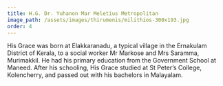 ```yaml
---
title: H.G. Dr. Yuhanon Mar Meletius Metropolitan
image_path: /assets/images/thirumenis/milithios-300x193.jpg
order: 4
---
```

His Grace was born at Elakkaranadu, a typical village in the Ernakulam District of Kerala, to a social worker Mr Markose and Mrs Saramma, Murimakkil. He had his primary education from the Government School at Maneed. After his schooling, His Grace studied at St Peter’s College, Kolencherry, and passed out with his bachelors in Malayalam.